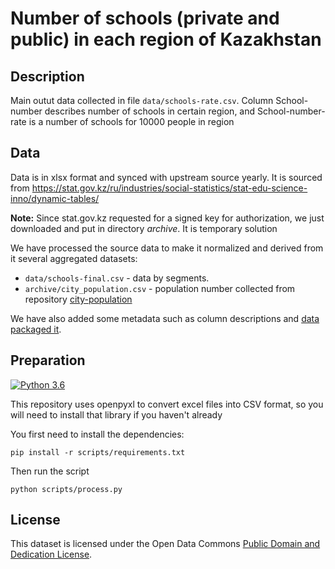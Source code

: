 # Number of schools (private and public) in each region of Kazakhstan

## Description
Main outut data collected in file `data/schools-rate.csv`.
Column School-number describes number of schools in certain region, and School-number-rate is a number of schools for 10000 people in region

## Data 

Data is in xlsx format and synced with upstream source yearly. It is sourced from https://stat.gov.kz/ru/industries/social-statistics/stat-edu-science-inno/dynamic-tables/

**Note:** Since stat.gov.kz requested for a signed key for authorization, we just downloaded and put in directory *archive*. It is temporary solution

We have processed the source data to make it normalized and derived from it several aggregated datasets:

* `data/schools-final.csv` - data by segments.
* `archive/city_population.csv` - population number collected from repository [city-population](https://github.com/open-data-kazakhstan/city-population)

We have also added some metadata such as column descriptions and [data packaged it][dp].

[dp]: https://frictionlessdata.io/data-package/

## Preparation

[![Python 3.6](https://img.shields.io/badge/python-3.6-blue.svg)](https://www.python.org/downloads/release/python-360/)

This repository uses openpyxl to convert  excel files into CSV format, so you will need to install that library if you haven't already

You first need to install the dependencies:

```
pip install -r scripts/requirements.txt
```

Then run the script

```
python scripts/process.py
```

## License

This dataset is licensed under the Open Data Commons [Public Domain and Dedication License][pddl].

[pddl]: https://www.opendatacommons.org/licenses/pddl/1-0/